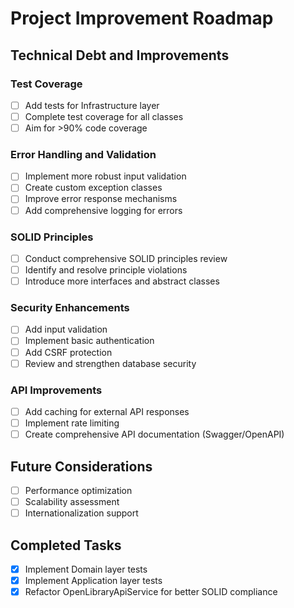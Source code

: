# Project Improvement Roadmap

## Technical Debt and Improvements

### Test Coverage
- [ ] Add tests for Infrastructure layer
- [ ] Complete test coverage for all classes
- [ ] Aim for >90% code coverage

### Error Handling and Validation
- [ ] Implement more robust input validation
- [ ] Create custom exception classes
- [ ] Improve error response mechanisms
- [ ] Add comprehensive logging for errors

### SOLID Principles
- [ ] Conduct comprehensive SOLID principles review
- [ ] Identify and resolve principle violations
- [ ] Introduce more interfaces and abstract classes

### Security Enhancements
- [ ] Add input validation
- [ ] Implement basic authentication
- [ ] Add CSRF protection
- [ ] Review and strengthen database security

### API Improvements
- [ ] Add caching for external API responses
- [ ] Implement rate limiting
- [ ] Create comprehensive API documentation (Swagger/OpenAPI)

## Future Considerations
- [ ] Performance optimization
- [ ] Scalability assessment
- [ ] Internationalization support

## Completed Tasks
- [x] Implement Domain layer tests
- [x] Implement Application layer tests
- [x] Refactor OpenLibraryApiService for better SOLID compliance